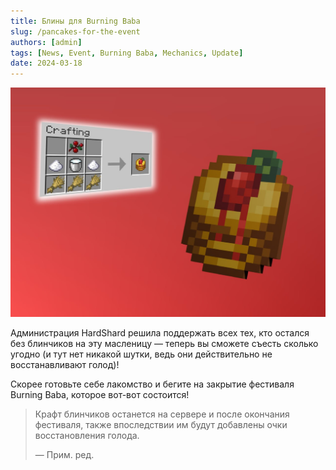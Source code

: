 ```yaml
---
title: Блины для Burning Baba
slug: /pancakes-for-the-event
authors: [admin]
tags: [News, Event, Burning Baba, Mechanics, Update]
date: 2024-03-18
---
```


![Блины для Burning Baba на HardShard](./img/blini-na-burning-baba.jpg)

Администрация HardShard решила поддержать всех тех, кто остался без блинчиков на эту масленицу — теперь вы сможете съесть сколько угодно (и тут нет никакой шутки, ведь они действительно не восстанавливают голод)!

Скорее готовьте себе лакомство и бегите на закрытие фестиваля Burning Baba, которое вот-вот состоится!

> Крафт блинчиков останется на сервере и после окончания фестиваля, также впоследствии им будут добавлены очки восстановления голода.
>
> — Прим. ред.
